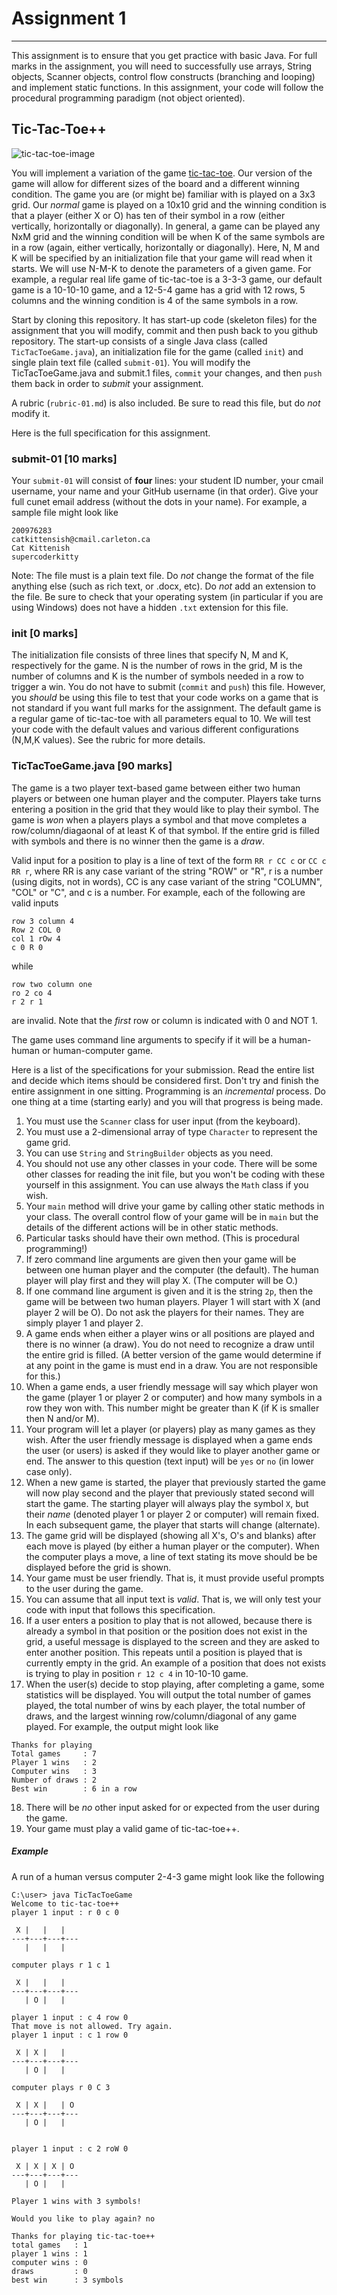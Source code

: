 # Assignment 1
---

This assignment is to ensure that you get practice with basic Java. For full marks in the assignment, you will need to successfully use arrays, String objects, Scanner objects, control flow constructs (branching and looping) and implement static functions. In this assignment, your code will follow the procedural programming paradigm (not object oriented). 


## Tic-Tac-Toe++

![tic-tac-toe-image](pics/tac.png)

You will implement a variation of the game [tic-tac-toe](https://en.wikipedia.org/wiki/Tic-tac-toe). Our version of the game will allow for different sizes of the board and a different winning condition. The game you are (or might be) familiar with is played on a 3x3 grid. Our _normal_ game is played on a 10x10 grid and the winning condition is that a player (either X or O) has ten of their symbol in a row (either vertically, horizontally or diagonally). In general, a game can be played any NxM grid and the winning condition will be when K of the same symbols are in a row (again, either vertically, horizontally or diagonally). Here, N, M and K will be specified by an initialization file that your game will read when it starts. We will use N-M-K to denote the parameters of a given game. For example, a regular real life game of tic-tac-toe is a 3-3-3 game, our default game is a 10-10-10 game, and a 12-5-4 game has a grid with 12 rows, 5 columns and the winning condition is 4 of the same symbols in a row. 


Start by cloning this repository. It has start-up code (skeleton files) for the assignment that you will modify, commit and then push back to you github repository. The start-up consists of a single Java class (called `TicTacToeGame.java`), an initialization file for the game (called `init`) and single plain text file (called `submit-01`).  You will modify the TicTacToeGame.java and submit.1 files, `commit` your changes, and then `push` them back in order to _submit_ your assignment.

A rubric (`rubric-01.md`) is also included. Be sure to read this file, but do _not_ modify it.


Here is the full specification for this assignment.

### submit-01 [10 marks]

Your `submit-01` will consist of __four__ lines: your student ID number, your cmail username, your name and your GitHub username (in that order). Give your full cunet email address (without the dots in your name). For example, a sample file might look like 

```text
200976283
catkittensish@cmail.carleton.ca
Cat Kittenish
supercoderkitty
```

Note: The file must is a plain text file. Do _not_ change the format of the file anything else (such as rich text, or .docx, etc). Do _not_ add an extension to the file.  Be sure to check that your operating system (in particular if you are using Windows) does not have a hidden `.txt` extension for this file.

### init [0 marks]

The initialization file consists of three lines that specify N, M and K, respectively for the game. N is the number of rows in the grid, M is the number of columns and K is the number of symbols needed in a row to trigger a win. You do not have to submit (`commit` and `push`) this file. However, you _should_ be using this file to test that your code works on a game that is not standard if you want full marks for the assignment. The default game is a regular game of tic-tac-toe with all parameters equal to 10. We will test your code with the default values and various different configurations (N,M,K values). See the rubric for more details.


### TicTacToeGame.java [90 marks]

The game is a two player text-based game between either two human players or between one human player and the computer. Players take turns entering a position in the grid that they would like to play their symbol. The game is _won_ when a players plays a symbol and that move completes a row/column/diagaonal of at least K of that symbol. If the entire grid is filled with symbols and there is no winner then the game is a _draw_. 

Valid input for a position to play is a line of text of the form `RR r CC c` or `CC c RR r`, where RR is any case variant of the string "ROW" or "R", r is a number (using digits, not in words), CC is any case variant of the string "COLUMN", "COL" or "C", and c is a number. For example, each of the following are valid inputs

```
row 3 column 4
Row 2 COL 0
col 1 rOw 4
c 0 R 0
```

while 

```
row two column one
ro 2 co 4
r 2 r 1
``` 

are invalid.  Note that the _first_ row or column is indicated with 0 and NOT 1.
 
The game uses command line arguments to specify if it will be a human-human or human-computer game.  

Here is a list of the specifications for your submission. Read the entire list and decide which items should be considered first. Don't try and finish the entire assignment in one sitting. Programming is an _incremental_ process. Do one thing at a time (starting early) and you will that progress is being made.

1. You must use the `Scanner` class for user input (from the keyboard). 
2. You must use a 2-dimensional array of type `Character` to represent the game grid.  
3. You can use `String` and `StringBuilder` objects as you need.
4. You should not use any other classes in your code. There will be some other classes for reading the init file, but you won't be coding with these yourself in this assignment. You can use always the `Math` class if you wish.
5. Your `main` method will drive your game by calling other static methods in your class. 	The overall control flow of your game will be in `main` but the details of the different actions will be in other static methods.
6. Particular tasks should have their own method. (This is procedural programming!)
7. If zero command line arguments are given then your game will be between one human player and the computer (the default). The human player will play first and they will play X. (The computer will be O.)
8. If one command line argument is given and it is the string `2p`, then the game will be between two human players. Player 1 will start with X (and player 2 will be O). 
Do not ask the players for their names. They are simply player 1 and player 2.
9. A game ends when either a player wins or all positions are played and there is no winner (a draw). You do not need to recognize a draw until the entire grid is filled. (A better version of the game would determine if at any point in the game is must end in a draw. You are not responsible for this.)
10. When a game ends, a user friendly message will say which player won the game (player 1 or player 2 or computer) and how many symbols in a row they won with. This number might be greater than K (if K is smaller then N and/or M).
11. Your program will let a player (or players) play as many games as they wish. After the user friendly message is displayed when a game ends the user (or users) is asked if they would like to player another game or end. The answer to this question (text input) will be `yes` or `no` (in lower case only).
12. When a new game is started, the player that previously started the game will now play second and the player that previously stated second will start the game. The starting player will always play the symbol `X`, but their _name_ (denoted player 1 or player 2 or computer) will remain fixed. In each subsequent game, the player that starts will change (alternate). 
13. The game grid will be displayed (showing all X's, O's and blanks) after each move is played (by either a human player or the computer). When the computer plays a move, a line of text stating its move should be be displayed before the grid is shown.
14. Your game must be user friendly.  That is, it must provide useful prompts to the user during the game. 
15. You can assume that all input text is _valid_. That is, we will only test your code with input that follows this specification.
16. If a user enters a position to play that is not allowed, because there is already a symbol in that position or the position does not exist in the grid, a useful message is displayed to the screen and they are asked to enter another position. This repeats until a position is played that is currently empty in the grid.  An example of a position that does not exists is trying to play in position `r 12 c 4` in 10-10-10 game. 
17. When the user(s) decide to stop playing, after completing a game, some statistics will be displayed. You will output the total number of games played, the total number of wins by each player, the total number of draws, and the largest winning row/column/diagonal of any game played. For example, the output might look like

```text
Thanks for playing
Total games     : 7
Player 1 wins   : 2
Computer wins   : 3
Number of draws : 2
Best win        : 6 in a row
```
18. There will be _no_ other input asked for or expected from the user during the game. 
19. Your game must play a valid game of tic-tac-toe++.


##### Example
A run of a human versus computer 2-4-3 game might look like the following

```
C:\user> java TicTacToeGame 
Welcome to tic-tac-toe++
player 1 input : r 0 c 0

 X |   |   | 
---+---+---+---
   |   |   |

computer plays r 1 c 1

 X |   |   | 
---+---+---+---
   | O |   |
	
player 1 input : c 4 row 0
That move is not allowed. Try again.
player 1 input : c 1 row 0

 X | X |   | 
---+---+---+---
   | O |   |

computer plays r 0 C 3

 X | X |   | O
---+---+---+---
   | O |   |

	
player 1 input : c 2 roW 0

 X | X | X | O
---+---+---+---
   | O |   |

Player 1 wins with 3 symbols!

Would you like to play again? no

Thanks for playing tic-tac-toe++
total games   : 1
player 1 wins : 1
computer wins : 0
draws         : 0
best win      : 3 symbols
```




